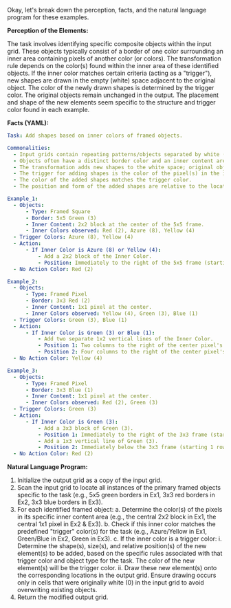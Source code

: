 Okay, let's break down the perception, facts, and the natural language program for these examples.

**Perception of the Elements:**

The task involves identifying specific composite objects within the input grid. These objects typically consist of a border of one color surrounding an inner area containing pixels of another color (or colors). The transformation rule depends on the color(s) found within the inner area of these identified objects. If the inner color matches certain criteria (acting as a "trigger"), new shapes are drawn in the empty (white) space adjacent to the original object. The color of the newly drawn shapes is determined by the trigger color. The original objects remain unchanged in the output. The placement and shape of the new elements seem specific to the structure and trigger color found in each example.

**Facts (YAML):**


```yaml
Task: Add shapes based on inner colors of framed objects.

Commonalities:
  - Input grids contain repeating patterns/objects separated by white (0) space.
  - Objects often have a distinct border color and an inner content area.
  - The transformation adds new shapes to the white space; original objects are preserved.
  - The trigger for adding shapes is the color of the pixel(s) in the inner content area of an object.
  - The color of the added shapes matches the trigger color.
  - The position and form of the added shapes are relative to the location of the triggering object.

Example_1:
  - Objects:
      - Type: Framed Square
      - Border: 5x5 Green (3)
      - Inner Content: 2x2 block at the center of the 5x5 frame.
      - Inner Colors observed: Red (2), Azure (8), Yellow (4)
  - Trigger Colors: Azure (8), Yellow (4)
  - Action:
      - If Inner Color is Azure (8) or Yellow (4):
          - Add a 2x2 block of the Inner Color.
          - Position: Immediately to the right of the 5x5 frame (starting 1 column after the frame ends), vertically aligned with the inner 2x2 block.
  - No Action Color: Red (2)

Example_2:
  - Objects:
      - Type: Framed Pixel
      - Border: 3x3 Red (2)
      - Inner Content: 1x1 pixel at the center.
      - Inner Colors observed: Yellow (4), Green (3), Blue (1)
  - Trigger Colors: Green (3), Blue (1)
  - Action:
      - If Inner Color is Green (3) or Blue (1):
          - Add two separate 1x2 vertical lines of the Inner Color.
          - Position 1: Two columns to the right of the center pixel's column, vertically aligned with the center pixel's row and the row below it.
          - Position 2: Four columns to the right of the center pixel's column, vertically aligned with the center pixel's row and the row below it.
  - No Action Color: Yellow (4)

Example_3:
  - Objects:
      - Type: Framed Pixel
      - Border: 3x3 Blue (1)
      - Inner Content: 1x1 pixel at the center.
      - Inner Colors observed: Red (2), Green (3)
  - Trigger Colors: Green (3)
  - Action:
      - If Inner Color is Green (3):
          - Add a 3x3 block of Green (3).
          - Position 1: Immediately to the right of the 3x3 frame (starting 1 column after the frame ends), vertically aligned with the frame.
          - Add a 1x3 vertical line of Green (3).
          - Position 2: Immediately below the 3x3 frame (starting 1 row after the frame ends), horizontally aligned with the center column of the frame.
  - No Action Color: Red (2)

```


**Natural Language Program:**

1.  Initialize the output grid as a copy of the input grid.
2.  Scan the input grid to locate all instances of the primary framed objects specific to the task (e.g., 5x5 green borders in Ex1, 3x3 red borders in Ex2, 3x3 blue borders in Ex3).
3.  For each identified framed object:
    a.  Determine the color(s) of the pixels in its specific inner content area (e.g., the central 2x2 block in Ex1, the central 1x1 pixel in Ex2 & Ex3).
    b.  Check if this inner color matches the predefined "trigger" color(s) for the task (e.g., Azure/Yellow in Ex1, Green/Blue in Ex2, Green in Ex3).
    c.  If the inner color is a trigger color:
        i.  Determine the shape(s), size(s), and relative position(s) of the new element(s) to be added, based on the specific rules associated with that trigger color and object type for the task. The color of the new element(s) will be the trigger color.
        ii. Draw these new element(s) onto the corresponding locations in the output grid. Ensure drawing occurs only in cells that were originally white (0) in the input grid to avoid overwriting existing objects.
4.  Return the modified output grid.